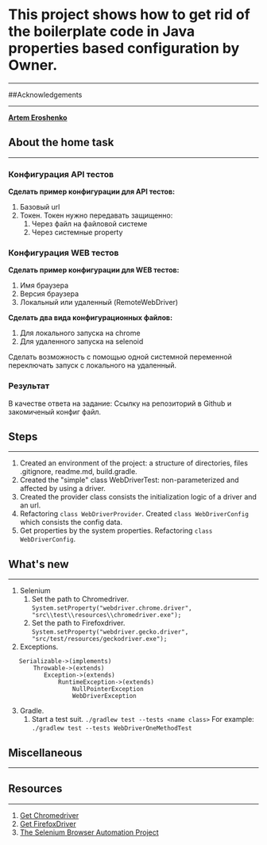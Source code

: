 # This project shows how to get rid of the boilerplate code in Java properties based configuration by Owner.
___

##Acknowledgements
___
[**Artem Eroshenko**](https://github.com/eroshenkoam) 

## About the home task
___
### Конфигурация API тестов

**Сделать пример конфигурации для API тестов:**
1. Базовый url
2. Токен.
Токен нужно передавать защищенно:
    1. Через файл на файловой системе
    2. Через системные property

### Конфигурация WEB тестов
**Сделать пример конфигурации для WEB тестов:**
1. Имя браузера
2. Версия браузера
3. Локальный или удаленный (RemoteWebDriver)

**Сделать два вида конфигурационных файлов:**
1. Для локального запуска на chrome
2. Для удаленного запуска на selenoid

Сделать возможность с помощью одной системной переменной переключать запуск с локального на удаленный.

### Результат
В качестве ответа на задание:
Ссылку на репозиторий в Github и закомиченый конфиг файл.

## Steps
___
1. Created an environment of the project: a structure of directories, files .gitignore, readme.md, build.gradle.
2. Created the "simple" class WebDriverTest: non-parameterized and affected by using a driver.
3. Created the provider class consists the initialization logic of a driver and an url.
4. Refactoring `class WebDriverProvider`. Created `class WebDriverConfig` which consists the config data.
5. Get properties by the system properties. Refactoring `class WebDriverConfig`.

## What's new
___
1. Selenium
   1. Set the path to Chromedriver.  
      `System.setProperty("webdriver.chrome.driver", "src\\test\\resources\\chromedriver.exe");`
   2. Set the path to Firefoxdriver.
      `System.setProperty("webdriver.gecko.driver", "src/test/resources/geckodriver.exe");`
2. Exceptions. 
```
   Serializable->(implements)
       Throwable->(extends)
          Exception->(extends)
              RuntimeException->(extends)
                  NullPointerException 
                  WebDriverException
``` 
3. Gradle. 
   1. Start a test suit.
      `./gradlew test --tests <name class>`
      For example:
      `./gradlew test --tests WebDriverOneMethodTest`
   
## Miscellaneous
___

## Resources
___
1. [Get Chromedriver](https://chromedriver.chromium.org/downloads)
2. [Get FirefoxDriver](https://github.com/mozilla/geckodriver)
3. [The Selenium Browser Automation Project](https://www.selenium.dev/documentation/)

